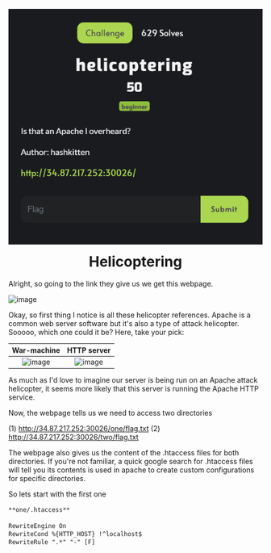 <p align="center">
  <img width="600" src="Challenge.PNG" alt="Challenge Description">
</p>
<h1 align="center" style="margin-top: 0px;">Helicoptering</h1>

Alright, so going to the link they give us we get this webpage.

![image](https://user-images.githubusercontent.com/104875856/192170071-8f6d9507-d92c-4f4e-980a-c570191e9dc5.png)

Okay, so first thing I notice is all these helicopter references. Apache is a common web server software but it's also a type of attack helicopter. Sooooo, which one could it be? Here, take your pick:

War-machine             |  HTTP server
:-------------------------:|:-------------------------:
| ![image](https://user-images.githubusercontent.com/104875856/192170186-4bce1d3b-7500-4260-8e30-06793216624a.png) |  ![image](https://user-images.githubusercontent.com/104875856/192170208-6c87c791-29cb-4f0e-9306-506cd57c4b10.png) |

As much as I'd love to imagine our server is being run on an Apache attack helicopter, it seems more likely that this server is running the Apache HTTP service. 

Now, the webpage tells us we need to access two directories

(1) http://34.87.217.252:30026/one/flag.txt
(2) http://34.87.217.252:30026/two/flag.txt

The webpage also gives us the content of the .htaccess files for both directories. If you're not familiar, a quick google search for .htaccess files will tell you its contents is used in apache to create custom configurations for specific directories.

So lets start with the first one

```
**one/.htaccess**

RewriteEngine On
RewriteCond %{HTTP_HOST} !^localhost$
RewriteRule ".*" "-" [F]
```
